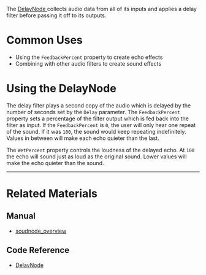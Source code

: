 The [ DelayNode ](https://github.com/zeroengineteam/ZeroDocs/blob/master/code_reference/class_reference/delaynode.markdown) collects audio data from all of its inputs and applies a delay filter before passing it off to its outputs. 

 # Common Uses

- Using the `FeedbackPercent` property to create echo effects
- Combining with other audio filters to create sound effects

 # Using the DelayNode

The delay filter plays a second copy of the audio which is delayed by the number of seconds set by the `Delay` parameter. The `FeedbackPercent` property sets a percentage of the filter output which is fed back into the filter as input. If the `FeedbackPercent` is `0`, the user will only hear one repeat of the sound. If it was `100`, the sound would keep repeating indefinitely. Values in between will make each echo quieter than the last.

The `WetPercent` property controls the loudness of the delayed echo. At `100` the echo will sound just as loud as the original sound. Lower values will make the echo quieter than the sound.

---
 # Related Materials
 ## Manual
- [soudnode_overview](https://github.com/zeroengineteam/ZeroDocs/blob/master/zero_editor_documentation/zeromanual/audio/soundnode/soudnode_overview.markdown)

 ## Code Reference
- [ DelayNode ](https://github.com/zeroengineteam/ZeroDocs/blob/master/code_reference/class_reference/delaynode.markdown) 

 